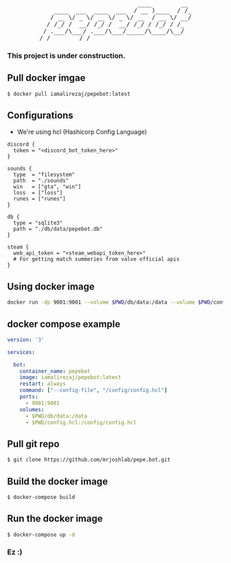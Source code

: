 <pre align="center">
                           ____        __ 
    ____  ___  ____  ___  / __ )____  / /_
   / __ \/ _ \/ __ \/ _ \/ __  / __ \/ __/
  / /_/ /  __/ /_/ /  __/ /_/ / /_/ / /_  
 / .___/\___/ .___/\___/_____/\____/\__/  
/_/        /_/                            
</pre>

### This project is under construction.

## Pull docker imgae
```bash
$ docker pull iamalirezaj/pepebot:latest
```

## Configurations
* We're using hcl (Hashicorp Config Language)
```hcl
discord {
  token = "<discord_bot_token_here>"
}

sounds {
  type  = "filesystem"
  path  = "./sounds"
  win   = ["gta", "win"]
  loss  = ["loss"]
  runes = ["runes"]
}

db {
  type = "sqlite3"
  path = "./db/data/pepebot.db"
}

steam {
  web_api_token = "<steam_webapi_token_here>"
  # For getting match summeries from valve official apis
}
```

## Using docker image
```bash
docker run -dp 9001:9001 --volume $PWD/db/data:/data --volume $PWD/config.hcl:/config/config.hcl iamalirezaj/pepebot:latest --config-file=/config/config.hcl
```

## docker compose example
```yaml
version: '3'

services:

  bot:
    container_name: pepebot
    image: iamalirezaj/pepebot:latest
    restart: always
    command: ["--config-file", "/config/config.hcl"]
    ports:
      - 9001:9001
    volumes:
      - $PWD/db/data:/data
      - $PWD/config.hcl:/config/config.hcl
```

## Pull git repo
```bash
$ git clone https://github.com/mrjoshlab/pepe.bot.git
```

## Build the docker image
```bash
$ docker-compose build
```

## Run the docker image
```bash
$ docker-compose up -d
```

### Ez :)
